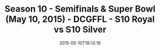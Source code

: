 ---
title: Season 10 - Semifinals & Super Bowl (May 10, 2015) - DCGFFL - S10 Royal vs
  S10 Silver
teams-score:
- team: _teams/s10-royal.md
  score: 0
- team: _teams/s10-silver.md
  score: 0
mvp: ''
game-ball: N/A
sportsperson: ''
season: 10
week: 0
date: '2015-05-10T19:13:19'
pageid: season-10-semifinals-super-bowl-may-10-2015-4439-vs-4441
---